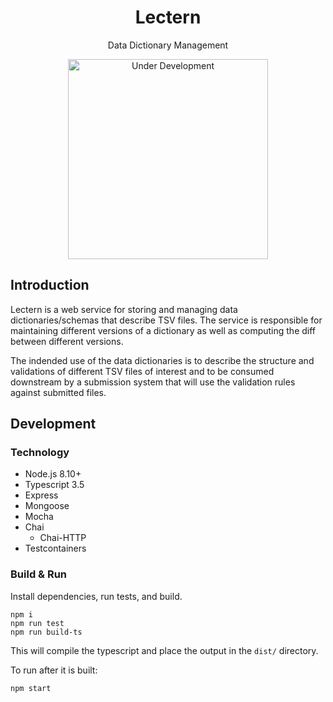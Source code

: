 <h1 align="center">Lectern</h1>

<p align="center">Data Dictionary Management</p>

<p align="center">
    <a href="https://github.com/overture-stack/lectern">
        <img alt="Under Development" 
            title="Under Development" 
            src="http://www.overture.bio/img/progress-horizontal-RC.svg" width="320" />
    </a>
</p>

## Introduction
Lectern is a web service for storing and managing data dictionaries/schemas that describe TSV files. The service is responsible for maintaining different versions of a dictionary as well as computing the diff between different versions.

The indended use of the data dictionaries is to describe the structure and validations of different TSV files of interest and to be consumed downstream by a submission system that will use the validation rules against submitted files.

## Development

### Technology
- Node.js 8.10+
- Typescript 3.5
- Express
- Mongoose
- Mocha
- Chai
  - Chai-HTTP
- Testcontainers

### Build & Run

Install dependencies, run tests, and build.
```node
npm i
npm run test
npm run build-ts
```

This will compile the typescript and place the output in the `dist/` directory.

To run after it is built:
```node
npm start
```

